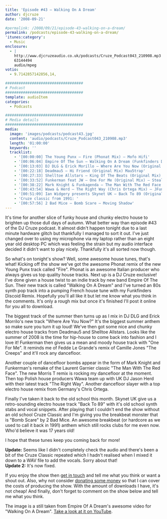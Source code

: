 ```yaml
---
title: 'Episode #43 – Walking On A Dream'
author: djcruze
date: '2008-09-21'

#permalink: /2008/09/21/episode-43-walking-on-a-dream/
permalink: /podcasts/episode-43-walking-on-a-dream/
'itunes:category':
  - Music
enclosure:
  - |
    http://www.djcruzeaudio.co.uk/podcasts/Cruze_Podcast043_210908.mp3
    63144494
    audio/mpeg
votio:
  - 9.7142857142856,14,

###################################
# Podcast
###################################
template: audioItem
categories:
  - Podcasts

###################################
# Media details
###################################
media:
  image: 'images/podcasts/podcast43.jpg'
  content: 'audio/podcasts/Cruze_Podcast043_210908.mp3'
  length: '01:00:00'
  keywords: ''
  tracklist:
    - '[00:00:00] The Young Punx – Fire (Phonat Mix) – Mofo Hifi'
    - '[00:06:04] Empire Of The Sun – Walking On A Dream (Funkfinders Discoid Remix) – CDR'
    - '[00:13:03] DJ DLG & Erick Morillo – Where Are You Now (Original Mix) – Subliminal'
    - '[00:22:18] Deadmau5 – Hi Friend (Original Mix) Mau5trap'
    - '[00:27:33] Shelltoe Allstars – King Of The Beats (Original Mix) – Hoxton Whores'
    - '[00:33:52] Funkerman feat JW – One For Me (Original Mix) – Stealth'
    - '[00:38:22] Mark Knight & Funkagenda – The Man With The Red Face (Morris T Remix) – Oxyd'
    - '[00:43:54] Wawa & Herd – The Right Way (Chris Ortega Mix) – JFunk Recordings'
    - '[00:51:09] Ian Widgery presents Skynet UK – Back To 89 (Original Mix) 852 Recordings'
    - 'Cruze classic from 1991: '
    - '[00:57:56] 2 Bad Mice – Bomb Scare – Moving Shadow'
---
```


It's time for another slice of funky house and chunky electro house to brighten up those dull days of autumn. What better way than episode #43 of the DJ Cruze podcast. It almost didn't happen tonight due to a last minute hardware glitch but thankfully I managed to sort it out. I've just changed over to using my microphone via my laptop rather than an eight year old desktop PC which was feeling the strain but my audio interface decided it didn't want to play nicely. Thankfully it's all sorted now though.

So what's on tonight's show? Well, some awesome house tunes, that's what! Kicking off the show we've got the awesome Phonat remix of the new Young Punx track called "Fire". Phonat is an awesome Italian producer who always gives us top quality house tracks. Next up is a DJ Cruze exclusive! I've done given a house twist to an indie track by new band Empire Of The Sun. Their new track is called "Walking On A Dream" and I've turned an 80s synth pop track into a pumping French house tune with my Funkfinders Discoid Remix. Hopefully you'll all like it but let me know what you think in the comments. It's only a rough mix but once it's finished I'll post it online for you all to download.

The biggest track of the summer then turns up as I mix in DJ DLG and Erick Morrilo's new track "Where Are You Now?" It's the biggest summer anthem so make sure you turn it up loud! We've then got some nice and chunky electro house tracks from Deadmau5 and Shelltoe Allstars. Looks like the summer of 2008 is the time for hip-house to come back into fashion and I love it! Funkerman then gives us a mean and moody house track with "One For Me". It reminds me of Fedde Le Grande's remix of Camille Jones "The Creeps" and it'll rock any dancefloor.

Another couple of dancefloor bombs appear in the form of Mark Knight and Funkerman's remake of the Laurent Garnier classic "The Man With The Red Face". The new Morris T remix is rocking my dancefloor at the moment. Then top Polish house producers Wawa team up with UK DJ Jason Herd with their latest track "The Right Way". Another dancefloor slayer with a top electro house remix from Germany's Chris Ortega.

Finally I've taken it back to the old school this month. Skynet UK give us a retro-sounding electro house track "Back To 89" with it's old school synth stabs and vocal snippets. After playing that I couldn't end the show without an old school Cruze Classic and I'm giving you the breakbeat monster that is "Bomb Scare" by 2 Bad Mice. An awesome breakbeat (or hardcore as we used to call it back in 1991) anthem which still rocks clubs for me even now. Who'd believe it was 17 years old!

I hope that these tunes keep you coming back for more!

**Update:** Seems like I didn't completely check the audio and there's been a bit of the Cruze Classic repeated which I hadn't realised when I mixed it down to a WAV file to add the vocals. Sorry about that!  
**Update 2:** It's now fixed.

If you enjoy the show then [get in touch][2] and tell me what you think or want a shout out. Also, why not consider [donating some money][3] so that I can cover the costs of producing the show. With the amount of downloads I have, it's not cheap! And finally, don't forget to comment on the show below and tell me what you think.

The image is a still taken from Empire Of A Dream's awesome video for "Walking On A Dream". [Take a look at it on YouTube][6].

[1]: http://www.djcruze.co.uk/cms/wp-content/uploads/2008/09/podcast43.jpg
[2]: /cms/contact/
[3]: http://www.dreamhost.com/donate.cgi?id=8244
[4]: http://www.djcruze.co.uk/cms/wp-content/DownloadButton.gif
[5]: http://www.djcruzeaudio.co.uk/podcasts/Cruze_Podcast043_210908.mp3
[6]: http://www.youtube.com/watch?v=zmM2RwlxGt0
